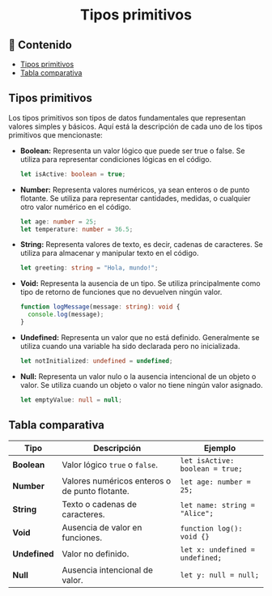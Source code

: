 <h1 align="center">Tipos primitivos</h1>

<h2>📑 Contenido</h2>

- [Tipos primitivos](#tipos-primitivos)
- [Tabla comparativa](#tabla-comparativa)

## Tipos primitivos

Los tipos primitivos son tipos de datos fundamentales que representan valores simples y básicos. Aquí está la descripción de cada uno de los tipos primitivos que mencionaste:

- **Boolean:** Representa un valor lógico que puede ser true o false. Se utiliza para representar condiciones lógicas en el código.

  ```typescript
  let isActive: boolean = true;
  ```

- **Number:** Representa valores numéricos, ya sean enteros o de punto flotante. Se utiliza para representar cantidades, medidas, o cualquier otro valor numérico en el código.

  ```typescript
  let age: number = 25;
  let temperature: number = 36.5;
  ```

- **String:** Representa valores de texto, es decir, cadenas de caracteres. Se utiliza para almacenar y manipular texto en el código.

  ```typescript
  let greeting: string = "Hola, mundo!";
  ```

- **Void:** Representa la ausencia de un tipo. Se utiliza principalmente como tipo de retorno de funciones que no devuelven ningún valor.

  ```typescript
  function logMessage(message: string): void {
    console.log(message);
  }
  ```

- **Undefined:** Representa un valor que no está definido. Generalmente se utiliza cuando una variable ha sido declarada pero no inicializada.

  ```typescript
  let notInitialized: undefined = undefined;
  ```

- **Null:** Representa un valor nulo o la ausencia intencional de un objeto o valor. Se utiliza cuando un objeto o valor no tiene ningún valor asignado.

  ```typescript
  let emptyValue: null = null;
  ```

## Tabla comparativa

| Tipo          | Descripción                                    | Ejemplo                         |
| ------------- | ---------------------------------------------- | ------------------------------- |
| **Boolean**   | Valor lógico `true` o `false`.                 | `let isActive: boolean = true;` |
| **Number**    | Valores numéricos enteros o de punto flotante. | `let age: number = 25;`         |
| **String**    | Texto o cadenas de caracteres.                 | `let name: string = "Alice";`   |
| **Void**      | Ausencia de valor en funciones.                | `function log(): void {}`       |
| **Undefined** | Valor no definido.                             | `let x: undefined = undefined;` |
| **Null**      | Ausencia intencional de valor.                 | `let y: null = null;`           |
